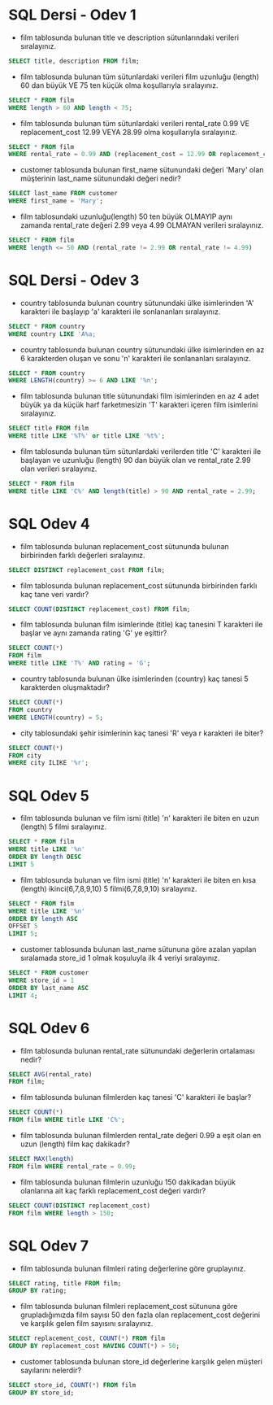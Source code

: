 # SQL Dersi - Odev 1

- film tablosunda bulunan title ve description sütunlarındaki verileri sıralayınız.

```SQL
SELECT title, description FROM film;
```
- film tablosunda bulunan tüm sütunlardaki verileri film uzunluğu (length) 60 dan büyük VE 75 ten küçük olma koşullarıyla sıralayınız.

```SQL
SELECT * FROM film
WHERE length > 60 AND length < 75;
```

- film tablosunda bulunan tüm sütunlardaki verileri rental_rate 0.99 VE replacement_cost 12.99 VEYA 28.99 olma koşullarıyla sıralayınız.

```SQL
SELECT * FROM film
WHERE rental_rate = 0.99 AND (replacement_cost = 12.99 OR replacement_cost = 28.99);
```

- customer tablosunda bulunan first_name sütunundaki değeri 'Mary' olan müşterinin last_name sütunundaki değeri nedir?

```SQL
SELECT last_name FROM customer
WHERE first_name = 'Mary';
```

- film tablosundaki uzunluğu(length) 50 ten büyük OLMAYIP aynı zamanda rental_rate değeri 2.99 veya 4.99 OLMAYAN verileri sıralayınız.

```SQL
SELECT * FROM film
WHERE length <= 50 AND (rental_rate != 2.99 OR rental_rate != 4.99)
```

# SQL Dersi - Odev 3



- country tablosunda bulunan country sütunundaki ülke isimlerinden 'A' karakteri ile başlayıp 'a' karakteri ile sonlananları sıralayınız.

```SQL
SELECT * FROM country
WHERE country LIKE 'A%a;
```

- country tablosunda bulunan country sütunundaki ülke isimlerinden en az 6 karakterden oluşan ve sonu 'n' karakteri ile sonlananları sıralayınız.

```SQL
SELECT * FROM country
WHERE LENGTH(country) >= 6 AND LIKE '%n';
```

- film tablosunda bulunan title sütunundaki film isimlerinden en az 4 adet büyük ya da küçük harf farketmesizin 'T' karakteri içeren film isimlerini sıralayınız.

```SQL
SELECT title FROM film
WHERE title LIKE '%T%' or title LIKE '%t%';
```

- film tablosunda bulunan tüm sütunlardaki verilerden title 'C' karakteri ile başlayan ve uzunluğu (length) 90 dan büyük olan ve rental_rate 2.99 olan verileri sıralayınız.

```SQL
SELECT * FROM film
WHERE title LIKE 'C%' AND length(title) > 90 AND rental_rate = 2.99;
```

# SQL Odev 4

- film tablosunda bulunan replacement_cost sütununda bulunan birbirinden farklı değerleri sıralayınız.

```SQL
SELECT DISTINCT replacement_cost FROM film;
```

- film tablosunda bulunan replacement_cost sütununda birbirinden farklı kaç tane veri vardır?

```SQL
SELECT COUNT(DISTINCT replacement_cost) FROM film;
```

- film tablosunda bulunan film isimlerinde (title) kaç tanesini T karakteri ile başlar ve aynı zamanda rating 'G' ye eşittir?

```SQL
SELECT COUNT(*) 
FROM film 
WHERE title LIKE 'T%' AND rating = 'G';
```

- country tablosunda bulunan ülke isimlerinden (country) kaç tanesi 5 karakterden oluşmaktadır?

```SQL
SELECT COUNT(*) 
FROM country 
WHERE LENGTH(country) = 5;
```

- city tablosundaki şehir isimlerinin kaç tanesi 'R' veya r karakteri ile biter?

```SQL
SELECT COUNT(*) 
FROM city 
WHERE city ILIKE '%r';
```

# SQL Odev 5

- film tablosunda bulunan ve film ismi (title) 'n' karakteri ile biten en uzun (length) 5 filmi sıralayınız.

```SQL
SELECT * FROM film
WHERE title LIKE '%n'
ORDER BY length DESC
LIMIT 5
```

- film tablosunda bulunan ve film ismi (title) 'n' karakteri ile biten en kısa (length) ikinci(6,7,8,9,10) 5 filmi(6,7,8,9,10) sıralayınız.

```SQL
SELECT * FROM film
WHERE title LIKE '%n'
ORDER BY length ASC
OFFSET 5
LIMIT 5;
```

- customer tablosunda bulunan last_name sütununa göre azalan yapılan sıralamada store_id 1 olmak koşuluyla ilk 4 veriyi sıralayınız.

```SQL
SELECT * FROM customer
WHERE store_id = 1
ORDER BY last_name ASC
LIMIT 4;
```

# SQL Odev 6

- film tablosunda bulunan rental_rate sütunundaki değerlerin ortalaması nedir?

```SQL
SELECT AVG(rental_rate)
FROM film;
```
- film tablosunda bulunan filmlerden kaç tanesi 'C' karakteri ile başlar?

```SQL
SELECT COUNT(*)
FROM film WHERE title LIKE 'C%';
```

- film tablosunda bulunan filmlerden rental_rate değeri 0.99 a eşit olan en uzun (length) film kaç dakikadır?

```SQL
SELECT MAX(length)
FROM film WHERE rental_rate = 0.99;
```

- film tablosunda bulunan filmlerin uzunluğu 150 dakikadan büyük olanlarına ait kaç farklı replacement_cost değeri vardır?

```SQL
SELECT COUNT(DISTINCT replacement_cost)
FROM film WHERE length > 150;
```

# SQL Odev 7

- film tablosunda bulunan filmleri rating değerlerine göre gruplayınız.

```SQL
SELECT rating, title FROM film;
GROUP BY rating;
```

- film tablosunda bulunan filmleri replacement_cost sütununa göre grupladığımızda film sayısı 50 den fazla olan replacement_cost değerini ve karşılık gelen film sayısını sıralayınız.

```SQL
SELECT replacement_cost, COUNT(*) FROM film
GROUP BY replacement_cost HAVING COUNT(*) > 50;
```

- customer tablosunda bulunan store_id değerlerine karşılık gelen müşteri sayılarını nelerdir?

```SQL
SELECT store_id, COUNT(*) FROM film
GROUP BY store_id;
```

